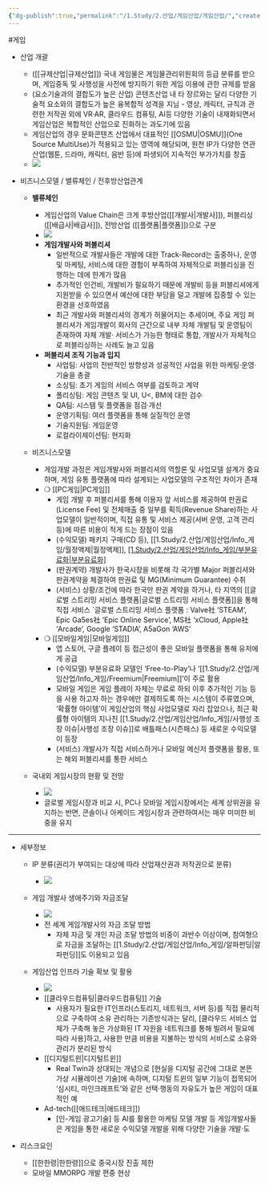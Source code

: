 ```yaml
---
{"dg-publish":true,"permalink":"/1.Study/2.산업/게임산업/게임산업/","created":"2024-11-20T21:02:27.778+09:00","updated":"2025-06-25T11:05:08.657+09:00"}
---
```


#게임 

- 산업 개괄
	- ([[규제산업\|규제산업]]) 국내 게임물은 게임물관리위원회의 등급 분류를 받으며, 게임중독 및 사행성을 사전에 방지하기 위한 게임 이용에 관한 규제를 받음 
	- (요소기술과의 결합도가 높은 산업) 콘텐츠산업 내 타 장르와는 달리 다양한 기술적 요소와의 결합도가 높은 융복합적 성격을 지님 - 영상, 캐릭터, 규칙과 관련한 저작권 외에 VR·AR, 클라우드 컴퓨팅, AI등 다양한 기술이 내재화되면서 게임산업은 복합적인 산업으로 진화하는 과도기에 있음
	- 게임산업의 경우 문화콘텐츠 산업에서 대표적인 [[OSMU\|OSMU]](One Source MultiUse)가 적용되고 있는 영역에 해당되며, 원천 IP가 다양한 연관산업(웹툰, 드라마, 캐릭터, 음반 등)에 파생되어 지속적인 부가가치를 창출
	- ![](https://i.imgur.com/G0u5ufL.png)



- 비즈니스모델 / 밸류체인 / 전후방산업관계
	- **밸류체인**
		- 게임산업의 Value Chain은 크게 후방산업([[개발사\|개발사]]), 퍼블리싱([[배급사\|배급사]]), 전방산업 ([[플랫폼\|플랫폼]])으로 구분
		- ![](https://i.imgur.com/8rWtcnm.png)
		- **게임개발사와 퍼블리셔**
			- 일반적으로 개발사들은 개발에 대한 Track-Record는 출중하나, 운영 및 마케팅, 서비스에 대한 경험이 부족하여 자체적으로 퍼블리싱을 진행하는 데에 한계가 많음 
			- 추가적인 인건비, 개발비가 필요하기 때문에 개발비 등을 퍼블리셔에게 지원받을 수 있으면서 예산에 대한 부담을 덜고 개발에 집중할 수 있는 환경을 선호하였음
			- 최근 개발사와 퍼블리셔의 경계가 허물어지는 추세이며, 주요 게임 퍼블리셔가 게임개발이 회사의 근간으로 내부 자체 개발팀 및 운영팀이 존재하여 자체 개발· 서비스가 가능한 형태로 통합, 개발사가 자체적으로 퍼블리싱하는 사례도 늘고 있음
		- **퍼블리셔 조직 기능과 입지**
			- 사업팀: 사업의 전반적인 방향성과 성공적인 사업을 위한 마케팅·운영·기술을 총괄
			- 소싱팀: 초기 게임의 서비스 여부를 검토하고 계약
			- 폴리싱팀: 게임 콘텐츠 및 UI, U<, BM에 대한 검수
			- QA팀: 시스템 및 플랫폼을 점검·개선
			- 운영기획팀: 여러 플랫폼을 통해 실질적인 운영
			- 기술지원팀: 게임운영
			- 로컬라이제이션팀: 현지화

	- 비즈니스모델
		- 게임개발 과정은 게임개발사와 퍼블리셔의 역할론 및 사업모델 설계가 중요하며, 게임 유통 플랫폼에 따라 설계되는 사업모델의 구조적인 차이가 존재
		- ❍ [[PC게임\|PC게임]]
			- 게임 개발 후 퍼블리셔를 통해 이용자 앞 서비스를 제공하여 판권료(License Fee) 및 전체매출 중 일부를 획득(Revenue Share)하는 사업모델이 일반적이며, 직접 유통 및 서비스 제공(서버 운영, 고객 관리 등)에 따른 비용이 적게 드는 장점이 있음
			- (수익모델) 패키지 구매(CD 등), [[1.Study/2.산업/게임산업/Info_게임/월정액제\|월정액제]], [[1.Study/2.산업/게임산업/Info_게임/부분유료화\|부분유료화]](Free-to-play)
			- (판권계약) 개발사가 한국시장을 비롯해 각 국가별 Major 퍼블리셔와 판권계약을 체결하여 판권료 및 MG(Minimum Guarantee) 수취
			- (서비스) 상황/조건에 따라 한국만 판권 계약을 하거나, 타 지역의 [[글로벌 스트리밍 서비스 플랫폼\|글로벌 스트리밍 서비스 플랫폼]]을 통해 직접 서비스
				`글로벌 스트리밍 서비스 플랫폼 : Valve社 ‘STEAM’, Epic Ga5es社 ‘Epic Online Service’, MS社 ‘xCloud, Apple社 ‘Arcade’, Google ‘STADIA’, A5aGon ‘AWS’
		- ❍ [[모바일게임\|모바일게임]]
			- 앱 스토어, 구글 플레이 등 접근성이 좋은 모바일 플랫폼을 통해 유저에게 공급
			- (수익모델) 부분유료화 모델인 ‘Free-to-Play’나 ‘[[1.Study/2.산업/게임산업/Info_게임/Freemium\|Freemium]]’이 주로 활용
			- 모바일 게임은 게임 플레이 자체는 무료로 하되 이후 추가적인 기능 등을 사용 하고자 하는 경우에만 결제하도록 하는 시스템이 주류였으며, ‘확률형 아이템’이 게임산업의 핵심 사업모델로 자리 잡았으나, 최근 확률형 아이템의 지나친 [[1.Study/2.산업/게임산업/Info_게임/사행성 조장 이슈\|사행성 조장 이슈]]로 배틀패스(시즌패스) 등 새로운 수익모델이 등장
			- (서비스) 개발사가 직접 서비스하거나 모바일 메신저 플랫폼을 활용, 또는 해외 퍼블리셔를 통한 서비스

	- 국내외 게임시장의 현황 및 전망
		- ![](https://i.imgur.com/f5ikjVJ.png)
		- 글로벌 게임시장과 비교 시, PC나 모바일 게임시장에서는 세계 상위권을 유지하는 반면, 콘솔이나 아케이드 게임시장과 관련하여서는 매우 미미한 비중을 유지

----

- 세부정보
	- IP 분류(권리가 부여되는 대상에 따라 산업재산권과 저작권으로 분류)
		- ![](https://i.imgur.com/Z3zyy7q.png)

	- 게임 개발사 생애주기와 자금조달
		- ![](https://i.imgur.com/9kNKmeY.png)
		- 전 세계 게임개발사의 자금 조달 방법
			- 자체 자금 및 개인 자금 조달 방법의 비중이 과반수 이상이며, 참여형으로 자금을 조달하는 [[1.Study/2.산업/게임산업/Info_게임/알파펀딩\|알파펀딩]]도 이용되고 있음
	- 게임산업 인프라 기술 확보 및 활용
		- ![](https://i.imgur.com/jrecR3g.png)
		- [[클라우드컴퓨팅\|클라우드컴퓨팅]] 기술
			- 사용자가 필요한 IT인프라(스토리지, 네트워크, 서버 등)를 직접 물리적으로 구축하여 소유 관리하는 기존방식과는 달리, [클라우드 서비스 업체가 구축해 놓은 가상화된 IT 자원을 네트워크를 통해 빌려서 필요에 따라 사용]하고, 사용한 만큼 비용을 지불하는 방식의 서비스로 소유와 관리가 분리된 방식
		- [[디지털트윈\|디지털트윈]]
			- Real Twin과 상대되는 개념으로 [현실을 디지털 공간에 그대로 본뜬 가상 시뮬레이션 기술]에 속하며, 디지털 트윈의 일부 기능이 접목되어 ‘심시티, 마인크래프트’와 같은 선택·행동의 자유도가 높은 게임이 대표적인 예
		- Ad-tech([[애드테크\|애드테크]])
			- [인-게임 광고기술] 등 AI를 활용한 마케팅 모델 개발 등 게임개발사들은 게임을 통한 새로운 수익모델 개발을 위해 다양한 기술을 개발·도


- 리스크요인
	- [[한한령\|한한령]]으로 중국시장 진출 제한
	- 모바일 MMORPG 개발 편중 현상
